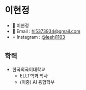 # 이현정
- 💬 이현정
- 💌 Email : hi5373934@gmail.com
- ⭐️ Instagram : [@leehj1103](https://www.instagram.com/leehj1103)

## 학력
- 한국외국어대학교
    - ELLT학과 학사
    - (이중) AI 융합학부

